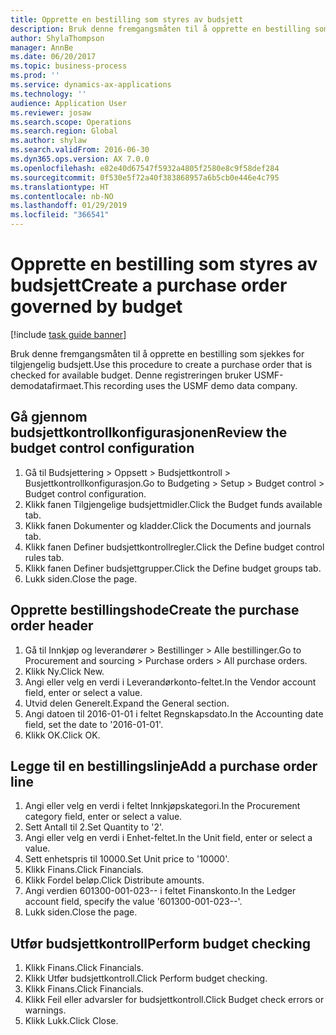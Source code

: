 ```yaml
---
title: Opprette en bestilling som styres av budsjett
description: Bruk denne fremgangsmåten til å opprette en bestilling som sjekkes for tilgjengelig budsjett.
author: ShylaThompson
manager: AnnBe
ms.date: 06/20/2017
ms.topic: business-process
ms.prod: ''
ms.service: dynamics-ax-applications
ms.technology: ''
audience: Application User
ms.reviewer: josaw
ms.search.scope: Operations
ms.search.region: Global
ms.author: shylaw
ms.search.validFrom: 2016-06-30
ms.dyn365.ops.version: AX 7.0.0
ms.openlocfilehash: e82e40d67547f5932a4805f2580e8c9f58def284
ms.sourcegitcommit: 0f530e5f72a40f383868957a6b5cb0e446e4c795
ms.translationtype: HT
ms.contentlocale: nb-NO
ms.lasthandoff: 01/29/2019
ms.locfileid: "366541"
---
```

# <a name="create-a-purchase-order-governed-by-budget"></a><span data-ttu-id="0b5b6-103">Opprette en bestilling som styres av budsjett</span><span class="sxs-lookup"><span data-stu-id="0b5b6-103">Create a purchase order governed by budget</span></span>

[!include [task guide banner](../../includes/task-guide-banner.md)]

<span data-ttu-id="0b5b6-104">Bruk denne fremgangsmåten til å opprette en bestilling som sjekkes for tilgjengelig budsjett.</span><span class="sxs-lookup"><span data-stu-id="0b5b6-104">Use this procedure to create a purchase order that is checked for available budget.</span></span> <span data-ttu-id="0b5b6-105">Denne registreringen bruker USMF-demodatafirmaet.</span><span class="sxs-lookup"><span data-stu-id="0b5b6-105">This recording uses the USMF demo data company.</span></span>


## <a name="review-the-budget-control-configuration"></a><span data-ttu-id="0b5b6-106">Gå gjennom budsjettkontrollkonfigurasjonen</span><span class="sxs-lookup"><span data-stu-id="0b5b6-106">Review the budget control configuration</span></span>
1. <span data-ttu-id="0b5b6-107">Gå til Budsjettering > Oppsett > Budsjettkontroll > Busjettkontrollkonfigurasjon.</span><span class="sxs-lookup"><span data-stu-id="0b5b6-107">Go to Budgeting > Setup > Budget control > Budget control configuration.</span></span>
2. <span data-ttu-id="0b5b6-108">Klikk fanen Tilgjengelige budsjettmidler.</span><span class="sxs-lookup"><span data-stu-id="0b5b6-108">Click the Budget funds available tab.</span></span>
3. <span data-ttu-id="0b5b6-109">Klikk fanen Dokumenter og kladder.</span><span class="sxs-lookup"><span data-stu-id="0b5b6-109">Click the Documents and journals tab.</span></span>
4. <span data-ttu-id="0b5b6-110">Klikk fanen Definer budsjettkontrollregler.</span><span class="sxs-lookup"><span data-stu-id="0b5b6-110">Click the Define budget control rules tab.</span></span>
5. <span data-ttu-id="0b5b6-111">Klikk fanen Definer budsjettgrupper.</span><span class="sxs-lookup"><span data-stu-id="0b5b6-111">Click the Define budget groups tab.</span></span>
6. <span data-ttu-id="0b5b6-112">Lukk siden.</span><span class="sxs-lookup"><span data-stu-id="0b5b6-112">Close the page.</span></span>

## <a name="create-the-purchase-order-header"></a><span data-ttu-id="0b5b6-113">Opprette bestillingshode</span><span class="sxs-lookup"><span data-stu-id="0b5b6-113">Create the purchase order header</span></span>
1. <span data-ttu-id="0b5b6-114">Gå til Innkjøp og leverandører > Bestillinger > Alle bestillinger.</span><span class="sxs-lookup"><span data-stu-id="0b5b6-114">Go to Procurement and sourcing > Purchase orders > All purchase orders.</span></span>
2. <span data-ttu-id="0b5b6-115">Klikk Ny.</span><span class="sxs-lookup"><span data-stu-id="0b5b6-115">Click New.</span></span>
3. <span data-ttu-id="0b5b6-116">Angi eller velg en verdi i Leverandørkonto-feltet.</span><span class="sxs-lookup"><span data-stu-id="0b5b6-116">In the Vendor account field, enter or select a value.</span></span>
4. <span data-ttu-id="0b5b6-117">Utvid delen Generelt.</span><span class="sxs-lookup"><span data-stu-id="0b5b6-117">Expand the General section.</span></span>
5. <span data-ttu-id="0b5b6-118">Angi datoen til 2016-01-01 i feltet Regnskapsdato.</span><span class="sxs-lookup"><span data-stu-id="0b5b6-118">In the Accounting date field, set the date to '2016-01-01'.</span></span>
6. <span data-ttu-id="0b5b6-119">Klikk OK.</span><span class="sxs-lookup"><span data-stu-id="0b5b6-119">Click OK.</span></span>

## <a name="add-a-purchase-order-line"></a><span data-ttu-id="0b5b6-120">Legge til en bestillingslinje</span><span class="sxs-lookup"><span data-stu-id="0b5b6-120">Add a purchase order line</span></span>
1. <span data-ttu-id="0b5b6-121">Angi eller velg en verdi i feltet Innkjøpskategori.</span><span class="sxs-lookup"><span data-stu-id="0b5b6-121">In the Procurement category field, enter or select a value.</span></span>
2. <span data-ttu-id="0b5b6-122">Sett Antall til 2.</span><span class="sxs-lookup"><span data-stu-id="0b5b6-122">Set Quantity to '2'.</span></span>
3. <span data-ttu-id="0b5b6-123">Angi eller velg en verdi i Enhet-feltet.</span><span class="sxs-lookup"><span data-stu-id="0b5b6-123">In the Unit field, enter or select a value.</span></span>
4. <span data-ttu-id="0b5b6-124">Sett enhetspris til 10000.</span><span class="sxs-lookup"><span data-stu-id="0b5b6-124">Set Unit price to '10000'.</span></span>
5. <span data-ttu-id="0b5b6-125">Klikk Finans.</span><span class="sxs-lookup"><span data-stu-id="0b5b6-125">Click Financials.</span></span>
6. <span data-ttu-id="0b5b6-126">Klikk Fordel beløp.</span><span class="sxs-lookup"><span data-stu-id="0b5b6-126">Click Distribute amounts.</span></span>
7. <span data-ttu-id="0b5b6-127">Angi verdien 601300-001-023-- i feltet Finanskonto.</span><span class="sxs-lookup"><span data-stu-id="0b5b6-127">In the Ledger account field, specify the value '601300-001-023--'.</span></span>
8. <span data-ttu-id="0b5b6-128">Lukk siden.</span><span class="sxs-lookup"><span data-stu-id="0b5b6-128">Close the page.</span></span>

## <a name="perform-budget-checking"></a><span data-ttu-id="0b5b6-129">Utfør budsjettkontroll</span><span class="sxs-lookup"><span data-stu-id="0b5b6-129">Perform budget checking</span></span>
1. <span data-ttu-id="0b5b6-130">Klikk Finans.</span><span class="sxs-lookup"><span data-stu-id="0b5b6-130">Click Financials.</span></span>
2. <span data-ttu-id="0b5b6-131">Klikk Utfør budsjettkontroll.</span><span class="sxs-lookup"><span data-stu-id="0b5b6-131">Click Perform budget checking.</span></span>
3. <span data-ttu-id="0b5b6-132">Klikk Finans.</span><span class="sxs-lookup"><span data-stu-id="0b5b6-132">Click Financials.</span></span>
4. <span data-ttu-id="0b5b6-133">Klikk Feil eller advarsler for budsjettkontroll.</span><span class="sxs-lookup"><span data-stu-id="0b5b6-133">Click Budget check errors or warnings.</span></span>
5. <span data-ttu-id="0b5b6-134">Klikk Lukk.</span><span class="sxs-lookup"><span data-stu-id="0b5b6-134">Click Close.</span></span>

